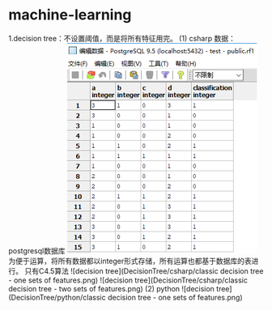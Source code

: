 # machine-learning
1.decision tree：不设置阈值，而是将所有特征用完。
(1) csharp
数据：postgresql数据库
![decision tree](DecisionTree/csharp/data.png)
为便于运算，将所有数据都以integer形式存储，所有运算也都基于数据库的表进行。
只有C4.5算法
![decision tree](DecisionTree/csharp/classic decision tree - one sets of features.png)
![decision tree](DecisionTree/csharp/classic decision tree - two sets of features.png)
(2) python
![decision tree](DecisionTree/python/classic decision tree - one sets of features.png)

